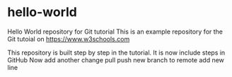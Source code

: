 # hello-world
Hello World repository for Git tutorial
This is an example repository for the Git tutoial on https://www.w3schools.com

This repository is built step by step in the tutorial.
It is now include steps in GitHub
Now add another change pull
push new branch to remote add new line
